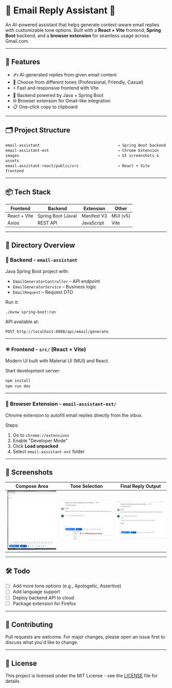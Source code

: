 
# 📧 Email Reply Assistant 🤖

An AI-powered assistant that helps generate context-aware email replies with customizable tone options. Built with a **React + Vite** frontend, **Spring Boot** backend, and a **browser extension** for seamless usage across Gmail.com.

---

## 🚀 Features

- ✍️ AI-generated replies from given email content
- 🎨 Choose from different tones (Professional, Friendly, Casual)
- ⚡ Fast and responsive frontend with Vite
- 🧠 Backend powered by Java + Spring Boot
- 🌐 Browser extension for Gmail-like integration
- 📋 One-click copy to clipboard

---

## 🗂️ Project Structure

```
email-assistant                                  → Spring Boot backend
email-assistant-ext                              → Chrome Extension
images                                           → UI screenshots & assets
email-assistant-react/public/src                 → React + Vite frontend
```

---

## 📦 Tech Stack

| Frontend        | Backend          | Extension     | Other        |
|-----------------|------------------|---------------|--------------|
| React + Vite    | Spring Boot (Java)| Manifest V3   | MUI (v5)     |
| Axios           | REST API         | JavaScript    | Vite         |

---

## 📂 Directory Overview

### 🔧 Backend - `email-assistant`
Java Spring Boot project with:
- `EmailGeneratorController` – API endpoint
- `EmailGeneratorService` – Business logic
- `EmailRequest` – Request DTO

Run it:
```bash
./mvnw spring-boot:run
```

API available at:
```
POST http://localhost:8080/api/email/generate
```

---

### ⚛️ Frontend - `src/` (React + Vite)
Modern UI built with Material UI (MUI) and React.

Start development server:
```bash
npm install
npm run dev
```

---

### 🧩 Browser Extension - `email-assistant-ext/`
Chrome extension to autofill email replies directly from the inbox.

Steps:
1. Go to `chrome://extensions`
2. Enable "Developer Mode"
3. Click **Load unpacked**
4. Select `email-assistant-ext` folder

---

## 📸 Screenshots

| Compose Area | Tone Selection | Final Reply Output |
|--------------|----------------|---------------------|
| ![Compose Area](images/composeArea.png) | ![Tone](images/tone.png) | ![Final](images/final.png) |

---

## 🛠️ Todo
- [ ] Add more tone options (e.g., Apologetic, Assertive)
- [ ] Add language support
- [ ] Deploy backend API to cloud
- [ ] Package extension for Firefox

---

## 🤝 Contributing

Pull requests are welcome. For major changes, please open an issue first to discuss what you'd like to change.

---

## 📄 License

This project is licensed under the MIT License - see the [LICENSE](LICENSE) file for details.
